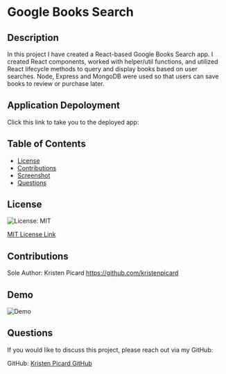 # Google Books Search

## Description

In this project I have created a React-based Google Books Search app. I created React components, worked with helper/util functions, and utilized React lifecycle methods to query and display books based on user searches. Node, Express and MongoDB were used so that users can save books to review or purchase later.

## Application Depoloyment

Click this link to take you to the deployed app:

## Table of Contents

- [License](#license)
- [Contributions](#contributions)
- [Screenshot](#screenshot)
- [Questions](#questions)

## License

![License: MIT](https://img.shields.io/badge/License-MIT-yellow.svg)

[MIT License Link](https://spdx.org/licenses/MIT.html)

## Contributions

Sole Author: Kristen Picard
https://github.com/kristenpicard

## Demo

![Demo](assets/1.gif)

## Questions

If you would like to discuss this project, please reach out via my GitHub:

GitHub: [Kristen Picard GitHub](https://github.com/kristenpicard)
